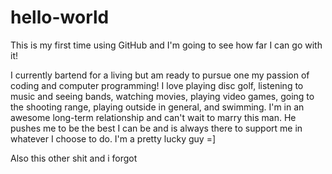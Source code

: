 # hello-world
This is my first time using GitHub and I'm going to see how far I can go with it!

I currently bartend for a living but am ready to pursue one my passion of coding and computer programming! I love playing disc golf, listening to music and seeing bands, watching movies, playing video games, going to the shooting range, playing outside in general, and swimming.  I'm in an awesome long-term relationship and can't wait to marry this man. He pushes me to be the best I can be and is always there to support me in whatever I choose to do.  I'm a pretty lucky guy =]


Also this other shit and i forgot
<!DOCTYPE HTML>
<html>
